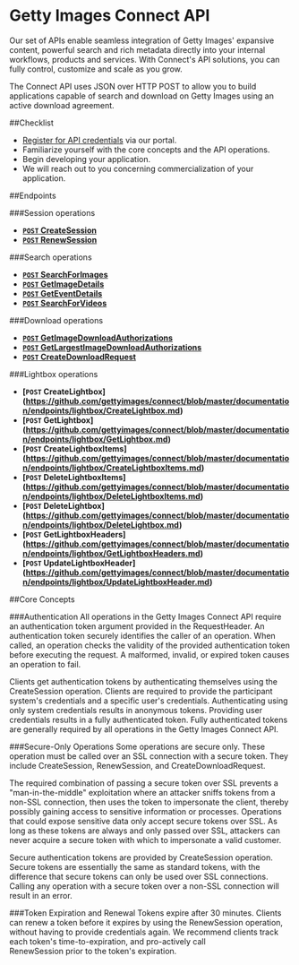 Getty Images Connect API
========================
Our set of APIs enable seamless integration of Getty Images' expansive content, powerful search 
and rich metadata directly into your internal workflows, products and services. With Connect's API 
solutions, you can fully control, customize and scale as you grow.

The Connect API uses JSON over HTTP POST to allow you to build applications capable of search and 
download on Getty Images using an active download agreement.

##Checklist
* [Register for API credentials](https://api.gettyimages.com/member/register) via our portal.
* Familiarize yourself with the core concepts and the API operations.
* Begin developing your application.
* We will reach out to you concerning commercialization of your application.

##Endpoints

###Session operations
- **[<code>POST</code> CreateSession](https://github.com/gettyimages/connect/tree/master/documentation/endpoints/session/CreateSession.md)**
- **[<code>POST</code> RenewSession](https://github.com/gettyimages/connect/tree/master/documentation/endpoints/session/RenewSession.md)**

###Search operations
- **[<code>POST</code> SearchForImages](https://github.com/gettyimages/connect/tree/master/documentation/endpoints/search/SearchForImages.md)**
- **[<code>POST</code> GetImageDetails](https://github.com/gettyimages/connect/tree/master/documentation/endpoints/search/GetImageDetails.md)**
- **[<code>POST</code> GetEventDetails](https://github.com/gettyimages/connect/tree/master/documentation/endpoints/search/GetEventDetails.md)**
- **[<code>POST</code> SearchForVideos](https://github.com/gettyimages/connect/tree/master/documentation/endpoints/search/SearchForVideos.md)**

###Download operations
- **[<code>POST</code> GetImageDownloadAuthorizations](https://github.com/gettyimages/connect/tree/master/documentation/endpoints/download/GetImageDownloadAuthorizations.md)**
- **[<code>POST</code> GetLargestImageDownloadAuthorizations](https://github.com/gettyimages/connect/tree/master/documentation/endpoints/download/GetLargestImageDownloadAuthorizations.md)**
- **[<code>POST</code> CreateDownloadRequest](https://github.com/gettyimages/connect/tree/master/documentation/endpoints/download/CreateDownloadRequest.md)**

###Lightbox operations
- **[<code>POST</code> CreateLightbox] (https://github.com/gettyimages/connect/blob/master/documentation/endpoints/lightbox/CreateLightbox.md)**
- **[<code>POST</code> GetLightbox] (https://github.com/gettyimages/connect/blob/master/documentation/endpoints/lightbox/GetLightbox.md)**
- **[<code>POST</code> CreateLightboxItems] (https://github.com/gettyimages/connect/blob/master/documentation/endpoints/lightbox/CreateLightboxItems.md)**
- **[<code>POST</code> DeleteLightboxItems] (https://github.com/gettyimages/connect/blob/master/documentation/endpoints/lightbox/DeleteLightboxItems.md)**
- **[<code>POST</code> DeleteLightbox] (https://github.com/gettyimages/connect/blob/master/documentation/endpoints/lightbox/DeleteLightbox.md)**
- **[<code>POST</code> GetLightboxHeaders] (https://github.com/gettyimages/connect/blob/master/documentation/endpoints/lightbox/GetLightboxHeaders.md)**
- **[<code>POST</code> UpdateLightboxHeader] (https://github.com/gettyimages/connect/blob/master/documentation/endpoints/lightbox/UpdateLightboxHeader.md)**

##Core Concepts

###Authentication
All operations in the Getty Images Connect API require an authentication token 
argument provided in the RequestHeader. An authentication token securely 
identifies the caller of an operation. When called, an operation checks the validity of 
the provided authentication token before executing the request. A malformed, 
invalid, or expired token causes an operation to fail.

Clients get authentication tokens by authenticating themselves using the 
CreateSession operation. Clients are required to provide the participant system's 
credentials and a specific user's credentials. Authenticating using only system 
credentials results in anonymous tokens. Providing user credentials results in a fully 
authenticated token. Fully authenticated tokens are generally required by all 
operations in the Getty Images Connect API.

###Secure-Only Operations
Some operations are secure only. These operation must be called over an SSL 
connection with a secure token. They include CreateSession, RenewSession, and 
CreateDownloadRequest.

The required combination of passing a secure token over SSL prevents a "man-in-the-middle" 
exploitation where an attacker sniffs tokens from a non-SSL connection, then uses the token 
to impersonate the client, thereby possibly gaining access to sensitive information or 
processes. Operations that could expose sensitive data only accept secure tokens 
over SSL. As long as these tokens are always and only passed over SSL, attackers can 
never acquire a secure token with which to impersonate a valid customer.

Secure authentication tokens are provided by CreateSession operation. Secure 
tokens are essentially the same as standard tokens, with the difference that secure 
tokens can only be used over SSL connections. Calling any operation with a secure 
token over a non-SSL connection will result in an error.

###Token Expiration and Renewal
Tokens expire after 30 minutes. Clients can renew a token before it expires by using 
the RenewSession operation, without having to provide credentials again. We 
recommend clients track each token's time-to-expiration, and pro-actively call  
RenewSession prior to the token's expiration.

